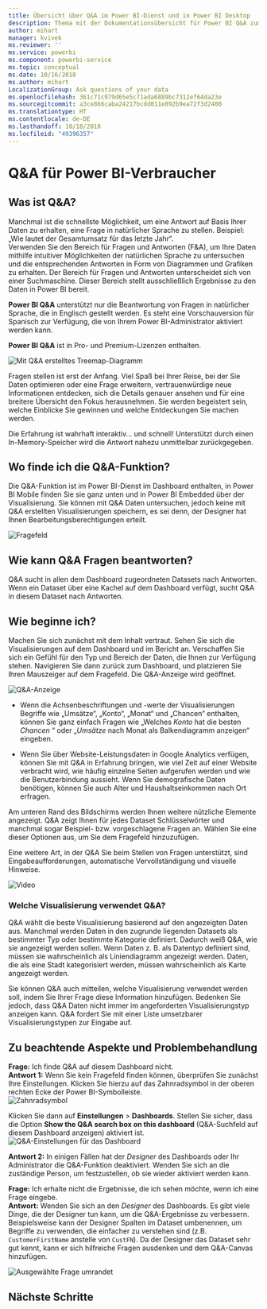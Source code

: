 ```yaml
---
title: Übersicht über Q&A im Power BI-Dienst und in Power BI Desktop
description: Thema mit der Dokumentationsübersicht für Power BI Q&A zum Stellen von Fragen in natürlicher Sprache.
author: mihart
manager: kvivek
ms.reviewer: ''
ms.service: powerbi
ms.component: powerbi-service
ms.topic: conceptual
ms.date: 10/16/2018
ms.author: mihart
LocalizationGroup: Ask questions of your data
ms.openlocfilehash: 361c71c979d65e5c71ada6889bc7312ef64da23e
ms.sourcegitcommit: a3ce866caba24217bcdd011e892b9ea72f3d2400
ms.translationtype: HT
ms.contentlocale: de-DE
ms.lasthandoff: 10/18/2018
ms.locfileid: "49396357"
---
```

# <a name="qa-for-power-bi-consumers"></a>Q&A für Power BI-**Verbraucher**
## <a name="what-is-qa"></a>Was ist Q&A?
Manchmal ist die schnellste Möglichkeit, um eine Antwort auf Basis Ihrer Daten zu erhalten, eine Frage in natürlicher Sprache zu stellen. Beispiel: „Wie lautet der Gesamtumsatz für das letzte Jahr“.  
Verwenden Sie den Bereich für Fragen und Antworten (F&A), um Ihre Daten mithilfe intuitiver Möglichkeiten der natürlichen Sprache zu untersuchen und die entsprechenden Antworten in Form von Diagrammen und Grafiken zu erhalten. Der Bereich für Fragen und Antworten unterscheidet sich von einer Suchmaschine. Dieser Bereich stellt ausschließlich Ergebnisse zu den Daten in Power BI bereit.

**Power BI Q&A** unterstützt nur die Beantwortung von Fragen in natürlicher Sprache, die in Englisch gestellt werden. Es steht eine Vorschauversion für Spanisch zur Verfügung, die von Ihrem Power BI-Administrator aktiviert werden kann.

**Power BI Q&A** ist in Pro- und Premium-Lizenzen enthalten. 
>

![Mit Q&A erstelltes Treemap-Diagramm](media/end-user-q-and-a/power-bi-qna.png)

Fragen stellen ist erst der Anfang.  Viel Spaß bei Ihrer Reise, bei der Sie Daten optimieren oder eine Frage erweitern, vertrauenwürdige neue Informationen entdecken, sich die Details genauer ansehen und für eine breitere Übersicht den Fokus herausnehmen. Sie werden begeistert sein, welche Einblicke Sie gewinnen und welche Entdeckungen Sie machen werden.

Die Erfahrung ist wahrhaft interaktiv... und schnell! Unterstützt durch einen In-Memory-Speicher wird die Antwort nahezu unmittelbar zurückgegeben.

## <a name="where-can-i-use-qa"></a>Wo finde ich die Q&A-Funktion?
Die Q&A-Funktion ist im Power BI-Dienst im Dashboard enthalten, in Power BI Mobile finden Sie sie ganz unten und in Power BI Embedded über der Visualisierung. Sie können mit Q&A Daten untersuchen, jedoch keine mit Q&A erstellten Visualisierungen speichern, es sei denn, der Designer hat Ihnen Bearbeitungsberechtigungen erteilt.

![Fragefeld](media/end-user-q-and-a/powerbi-qna.png)

## <a name="how-does-qa-know-how-to-answer-questions"></a>Wie kann Q&A Fragen beantworten?
Q&A sucht in allen dem Dashboard zugeordneten Datasets nach Antworten. Wenn ein Dataset über eine Kachel auf dem Dashboard verfügt, sucht Q&A in diesem Dataset nach Antworten. 

## <a name="how-do-i-start"></a>Wie beginne ich?
Machen Sie sich zunächst mit dem Inhalt vertraut. Sehen Sie sich die Visualisierungen auf dem Dashboard und im Bericht an. Verschaffen Sie sich ein Gefühl für den Typ und Bereich der Daten, die Ihnen zur Verfügung stehen. Navigieren Sie dann zurück zum Dashboard, und platzieren Sie Ihren Mauszeiger auf dem Fragefeld. Die Q&A-Anzeige wird geöffnet.

![Q&A-Anzeige](media/end-user-q-and-a/power-bi-qna-screen.png) 

* Wenn die Achsenbeschriftungen und -werte der Visualisierungen Begriffe wie „Umsätze“, „Konto“, „Monat“ und „Chancen“ enthalten, können Sie ganz einfach Fragen wie „Welches *Konto* hat die besten *Chancen* “ oder „*Umsätze* nach Monat als Balkendiagramm anzeigen“ eingeben.

* Wenn Sie über Website-Leistungsdaten in Google Analytics verfügen, können Sie mit Q&A in Erfahrung bringen, wie viel Zeit auf einer Website verbracht wird, wie häufig einzelne Seiten aufgerufen werden und wie die Benutzerbindung aussieht. Wenn Sie demografische Daten benötigen, können Sie auch Alter und Haushaltseinkommen nach Ort erfragen.

Am unteren Rand des Bildschirms werden Ihnen weitere nützliche Elemente angezeigt. Q&A zeigt Ihnen für jedes Dataset Schlüsselwörter und manchmal sogar Beispiel- bzw. vorgeschlagene Fragen an. Wählen Sie eine dieser Optionen aus, um Sie dem Fragefeld hinzuzufügen. 

Eine weitere Art, in der Q&A Sie beim Stellen von Fragen unterstützt, sind Eingabeaufforderungen, automatische Vervollständigung und visuelle Hinweise. 

![Video](media/end-user-q-and-a/qa.gif) 


### <a name="which-visualization-does-qa-use"></a>Welche Visualisierung verwendet Q&A?
Q&A wählt die beste Visualisierung basierend auf den angezeigten Daten aus. Manchmal werden Daten in den zugrunde liegenden Datasets als bestimmter Typ oder bestimmte Kategorie definiert. Dadurch weiß Q&A, wie sie angezeigt werden sollen. Wenn Daten z. B. als Datentyp definiert sind, müssen sie wahrscheinlich als Liniendiagramm angezeigt werden. Daten, die als eine Stadt kategorisiert werden, müssen wahrscheinlich als Karte angezeigt werden.

Sie können Q&A auch mitteilen, welche Visualisierung verwendet werden soll, indem Sie Ihrer Frage diese Information hinzufügen. Bedenken Sie jedoch, dass Q&A Daten nicht immer im angeforderten Visualisierungstyp anzeigen kann. Q&A fordert Sie mit einer Liste umsetzbarer Visualisierungstypen zur Eingabe auf.

## <a name="considerations-and-troubleshooting"></a>Zu beachtende Aspekte und Problembehandlung
**Frage:** Ich finde Q&A auf diesem Dashboard nicht.    
**Antwort 1:** Wenn Sie kein Fragefeld finden können, überprüfen Sie zunächst Ihre Einstellungen. Klicken Sie hierzu auf das Zahnradsymbol in der oberen rechten Ecke der Power BI-Symbolleiste.   
![Zahnradsymbol](media/end-user-q-and-a/power-bi-settings.png)

Klicken Sie dann auf **Einstellungen** > **Dashboards**. Stellen Sie sicher, dass die Option **Show the Q&A search box on this dashboard** (Q&A-Suchfeld auf diesem Dashboard anzeigen) aktiviert ist.
![Q&A-Einstellungen für das Dashboard](media/end-user-q-and-a/power-bi-turn-on.png)  


**Antwort 2:** In einigen Fällen hat der *Designer* des Dashboards oder Ihr Administrator die Q&A-Funktion deaktiviert. Wenden Sie sich an die zuständige Person, um festzustellen, ob sie wieder aktiviert werden kann.   

**Frage:** Ich erhalte nicht die Ergebnisse, die ich sehen möchte, wenn ich eine Frage eingebe.    
**Antwort:** Wenden Sie sich an den *Designer* des Dashboards. Es gibt viele Dinge, die der Designer tun kann, um die Q&A-Ergebnisse zu verbessern. Beispielsweise kann der Designer Spalten im Dataset umbenennen, um Begriffe zu verwenden, die einfacher zu verstehen sind (z.B. `CustomerFirstName` anstelle von `CustFN`). Da der Designer das Dataset sehr gut kennt, kann er sich hilfreiche Fragen ausdenken und dem Q&A-Canvas hinzufügen.

![Ausgewählte Frage umrandet](media/end-user-q-and-a/power-bi-featured-q.png)

## <a name="next-steps"></a>Nächste Schritte

